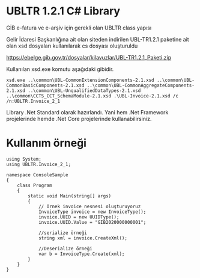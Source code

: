 # UBLTR 1.2.1 C# Library
GİB e-fatura ve e-arşiv için gerekli olan UBLTR class yapısı


Gelir İdaresi Başkanlığına ait olan siteden indirilen UBL-TR1.2.1 paketine ait olan xsd dosyaları kullanılarak cs dosyası oluşturuldu 

https://ebelge.gib.gov.tr/dosyalar/kilavuzlar/UBL-TR1.2.1_Paketi.zip

Kullanılan xsd.exe komutu aşağıdaki gibidir.
```
xsd.exe ..\common\UBL-CommonExtensionComponents-2.1.xsd ..\common\UBL-CommonBasicComponents-2.1.xsd ..\common\UBL-CommonAggregateComponents-2.1.xsd ..\common\UBL-UnqualifiedDataTypes-2.1.xsd ..\common\CCTS_CCT_SchemaModule-2.1.xsd .\UBL-Invoice-2.1.xsd /c /n:UBLTR.Invoice_2_1
```


Library .Net Standard olarak hazırlandı.
Yani hem .Net Framework projelerinde hemde .Net Core projelerinde kullanabilirsiniz.


# Kullanım örneği

```
using System;
using UBLTR.Invoice_2_1;

namespace ConsoleSample
{
    class Program
    {
        static void Main(string[] args)
        {
            // örnek invoice nesnesi oluşturuyoruz
            InvoiceType invoice = new InvoiceType();
            invoice.UUID = new UUIDType();
            invoice.UUID.Value = "GIB2020000000001";

            //serialize örneği            
            string xml = invoice.CreateXml();

            //Deserialize örneği
            var b = InvoiceType.Create(xml);
        }
    }
}
```
